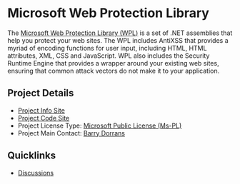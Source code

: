# Microsoft Web Protection Library

The [Microsoft Web Protection Library (WPL)](https://wpl.codeplex.com/) is a set of .NET assemblies that help you protect your web sites. The WPL includes AntiXSS that provides a myriad of encoding functions for user input, including HTML, HTML attributes, XML, CSS and JavaScript. WPL also includes the Security Runtime Engine that provides a wrapper around your existing web sites, ensuring that common attack vectors do not make it to your application.

## Project Details
* [Project Info Site](https://wpl.codeplex.com/) 
* [Project Code Site](https://wpl.codeplex.com/SourceControl/latest) 
* Project License Type: [Microsoft Public License (Ms-PL)](https://wpl.codeplex.com/license)
* Project Main Contact: [Barry Dorrans](https://www.codeplex.com/site/users/view/bdorrans)

## Quicklinks

* [Discussions](https://wpl.codeplex.com/discussions)
